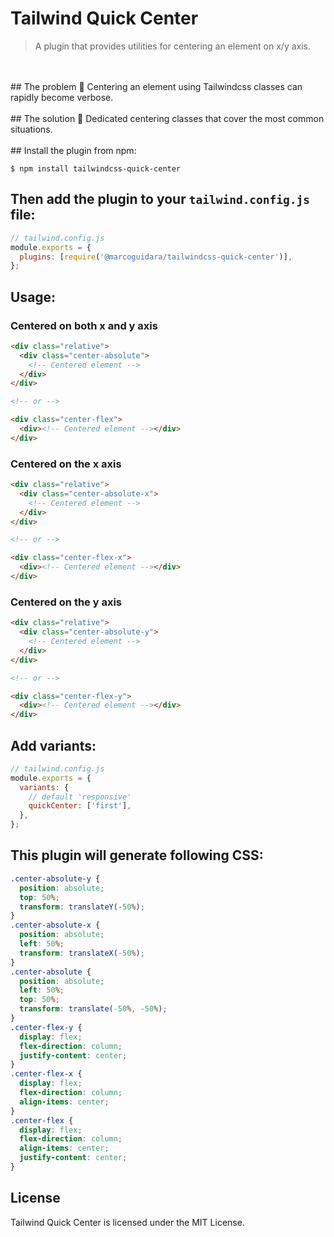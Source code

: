# Tailwind Quick Center

> A plugin that provides utilities for centering an element on x/y axis.
<br/>
<br/>
## The problem 🤔
Centering an element using Tailwindcss classes can rapidly become verbose.
<br/>
<br/>
## The solution 🚀
Dedicated centering classes that cover the most common situations.
<br/>
<br/>
## Install the plugin from npm:

```
$ npm install tailwindcss-quick-center
```

## Then add the plugin to your `tailwind.config.js` file:

```js
// tailwind.config.js
module.exports = {
  plugins: [require('@marcoguidara/tailwindcss-quick-center')],
};
```

## Usage:
### Centered on both x and y axis
```html
<div class="relative">
  <div class="center-absolute">
    <!-- Centered element -->
  </div>
</div>

<!-- or -->

<div class="center-flex">
  <div><!-- Centered element --></div>
</div>
```

### Centered on the x axis
```html
<div class="relative">
  <div class="center-absolute-x">
    <!-- Centered element -->
  </div>
</div>

<!-- or -->

<div class="center-flex-x">
  <div><!-- Centered element --></div>
</div>
```

### Centered on the y axis
```html
<div class="relative">
  <div class="center-absolute-y">
    <!-- Centered element -->
  </div>
</div>

<!-- or -->

<div class="center-flex-y">
  <div><!-- Centered element --></div>
</div>
```

## Add variants: 

```js
// tailwind.config.js
module.exports = {
  variants: {
    // default 'responsive'
    quickCenter: ['first'],
  },
};
```

## This plugin will generate following CSS:

```css
.center-absolute-y {
  position: absolute;
  top: 50%;
  transform: translateY(-50%);
}
.center-absolute-x {
  position: absolute;
  left: 50%;
  transform: translateX(-50%);
}
.center-absolute {
  position: absolute;
  left: 50%;
  top: 50%;
  transform: translate(-50%, -50%);
}
.center-flex-y {
  display: flex;
  flex-direction: column;
  justify-content: center;
}
.center-flex-x {
  display: flex;
  flex-direction: column;
  align-items: center;
}
.center-flex {
  display: flex;
  flex-direction: column;
  align-items: center;
  justify-content: center;
}
```

## License

Tailwind Quick Center is licensed under the MIT License.
